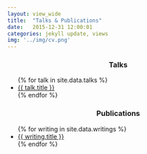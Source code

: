 ```yaml
---
layout: view_wide
title:  "Talks & Publications"
date:   2015-12-31 12:00:01
categories: jekyll update, views
img: '../img/cv.png'
---
```


<div class="col-lg-6 col-sm-12">
  <h3 align="center">Talks</h3>
  <ul>
    {% for talk in site.data.talks %}
      <li class="project">
        <a href="{{talk.url}}" target="_blank">
          {{ talk.title }}
        </a>
      </li>
    {% endfor %}
  </ul>
</div>

<div class="col-lg-6 col-sm-12">
  <h3 align="center">Publications</h3>
  <ul>
    {% for writing in site.data.writings %}
      <li class="project">
        <a href="{{writing.url}}" target="_blank">
          {{ writing.title }}
        </a>
      </li>
    {% endfor %}
  </ul>
</div>